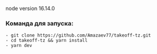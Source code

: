 node version 16.14.0

### Команда для запуска: 

```
- git clone https://github.com/Amazaev77/takeoff-tz.git
- cd takeoff-tz && yarn install
- yarn dev
```
